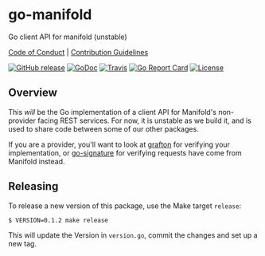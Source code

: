 # go-manifold

Go client API for manifold (unstable)

[Code of Conduct](./.github/CODE_OF_CONDUCT.md) |
[Contribution Guidelines](./.github/CONTRIBUTING.md)

[![GitHub release](https://img.shields.io/github/tag/manifoldco/go-manifold.svg?label=latest)](https://github.com/manifoldco/go-manifold/releases)
[![GoDoc](https://img.shields.io/badge/godoc-reference-blue.svg)](https://godoc.org/github.com/manifoldco/go-manifold)
[![Travis](https://img.shields.io/travis/manifoldco/go-manifold/master.svg)](https://travis-ci.org/manifoldco/go-manifold)
[![Go Report Card](https://goreportcard.com/badge/github.com/manifoldco/go-manifold)](https://goreportcard.com/report/github.com/manifoldco/go-manifold)
[![License](https://img.shields.io/badge/license-BSD-blue.svg)](./LICENSE.md)

## Overview

This *will* be the Go implementation of a client API for Manifold's
non-provider facing REST services. For now, it is unstable as we build it, and is
used to share code between some of our other packages.

If you are a provider, you'll want to look at
[grafton](https://github.com/manifoldco/grafton) for verifying your
implementation, or [go-signature](https://github.com/manifoldco/go-signature)
for verifying requests have come from Manifold instead.

## Releasing

To release a new version of this package, use the Make target `release`:

```
$ VERSION=0.1.2 make release
```

This will update the Version in `version.go`, commit the changes and set up a
new tag.
